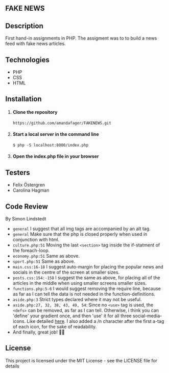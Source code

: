 ## FAKE NEWS

## Description

First hand-in assignments in PHP. The assigment was to to build a news feed with fake news articles.

## Technologies

-   PHP
-   CSS
-   HTML

## Installation

1. #### Clone the repository

    `https://github.com/amandafager/FAKENEWS.git`

2. #### Start a local server in the command line

    `$ php -S localhost:8000/index.php`

3. #### Open the index.php file in your browser

## Testers

-   Felix Östergren
-   Carolina Hagman

## Code Review

By Simon Lindstedt

-   `general` I suggest that all img tags are accompanied by an alt tag.
-   `general` Make sure that the php is closed properly when used in conjunction with html.
-   `culture.php:51` Moving the last `<section>` tag inside the if-statment of the foreach-loop.
-   `economy.php:51` Same as above.
-   `sport.php:51` Same as above.
-   `main.css:16-18` I suggest auto-margin for placing the popular news and socials in the centre of the screen at smaller sizes.
-   `posts.css:154:-158` I suggest the same as above, for placing all of the articles in the middle when using smaller screens smaller sizes.
-   `functions.php:5-6` I would suggest removing the require line, because as far as I can tell the data is not needed in the function-definitions.
-   `aside.php:3` Strict types declared where it may not be useful.
-   `aside.php:27, 32, 38, 43, 49, 54`: Since no `<use>` tag is used, the `<defs>` can be removed, as far as I can tell. Otherwise, i think you can 'define' your gradient once, and then 'use' it for all three social-media-icons. Like detailed [here](https://developer.mozilla.org/en-US/docs/Web/SVG/Element/defs). I also added a /n character after the first a-tag of each icon, for the sake of readability.
-   And finally, great job! ✊🏻

## License

This project is licensed under the MIT License - see the LICENSE file for details
